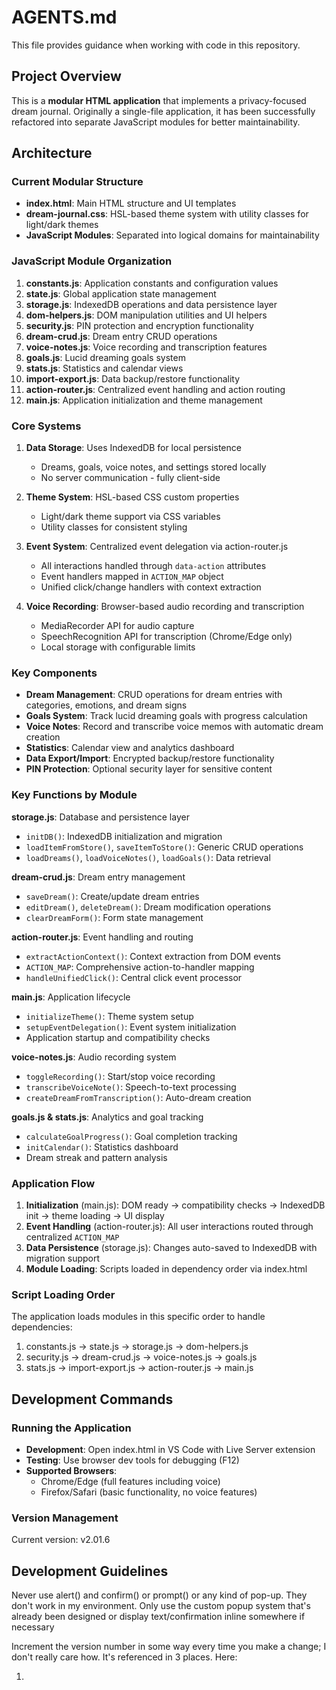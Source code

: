 # AGENTS.md

This file provides guidance when working with code in this repository.

## Project Overview

This is a **modular HTML application** that implements a privacy-focused dream journal. Originally a single-file application, it has been successfully refactored into separate JavaScript modules for better maintainability.

## Architecture

### Current Modular Structure
- **index.html**: Main HTML structure and UI templates
- **dream-journal.css**: HSL-based theme system with utility classes for light/dark themes
- **JavaScript Modules**: Separated into logical domains for maintainability

### JavaScript Module Organization
1. **constants.js**: Application constants and configuration values
2. **state.js**: Global application state management
3. **storage.js**: IndexedDB operations and data persistence layer
4. **dom-helpers.js**: DOM manipulation utilities and UI helpers
5. **security.js**: PIN protection and encryption functionality
6. **dream-crud.js**: Dream entry CRUD operations
7. **voice-notes.js**: Voice recording and transcription features
8. **goals.js**: Lucid dreaming goals system
9. **stats.js**: Statistics and calendar views
10. **import-export.js**: Data backup/restore functionality
11. **action-router.js**: Centralized event handling and action routing
12. **main.js**: Application initialization and theme management

### Core Systems

1. **Data Storage**: Uses IndexedDB for local persistence
   - Dreams, goals, voice notes, and settings stored locally
   - No server communication - fully client-side

2. **Theme System**: HSL-based CSS custom properties
   - Light/dark theme support via CSS variables
   - Utility classes for consistent styling

3. **Event System**: Centralized event delegation via action-router.js
   - All interactions handled through `data-action` attributes
   - Event handlers mapped in `ACTION_MAP` object
   - Unified click/change handlers with context extraction

4. **Voice Recording**: Browser-based audio recording and transcription
   - MediaRecorder API for audio capture
   - SpeechRecognition API for transcription (Chrome/Edge only)
   - Local storage with configurable limits

### Key Components

- **Dream Management**: CRUD operations for dream entries with categories, emotions, and dream signs
- **Goals System**: Track lucid dreaming goals with progress calculation
- **Voice Notes**: Record and transcribe voice memos with automatic dream creation
- **Statistics**: Calendar view and analytics dashboard
- **Data Export/Import**: Encrypted backup/restore functionality
- **PIN Protection**: Optional security layer for sensitive content

### Key Functions by Module

**storage.js**: Database and persistence layer
- `initDB()`: IndexedDB initialization and migration
- `loadItemFromStore()`, `saveItemToStore()`: Generic CRUD operations
- `loadDreams()`, `loadVoiceNotes()`, `loadGoals()`: Data retrieval

**dream-crud.js**: Dream entry management
- `saveDream()`: Create/update dream entries
- `editDream()`, `deleteDream()`: Dream modification operations
- `clearDreamForm()`: Form state management

**action-router.js**: Event handling and routing
- `extractActionContext()`: Context extraction from DOM events
- `ACTION_MAP`: Comprehensive action-to-handler mapping
- `handleUnifiedClick()`: Central click event processor

**main.js**: Application lifecycle
- `initializeTheme()`: Theme system setup
- `setupEventDelegation()`: Event system initialization
- Application startup and compatibility checks

**voice-notes.js**: Audio recording system
- `toggleRecording()`: Start/stop voice recording
- `transcribeVoiceNote()`: Speech-to-text processing
- `createDreamFromTranscription()`: Auto-dream creation

**goals.js & stats.js**: Analytics and goal tracking
- `calculateGoalProgress()`: Goal completion tracking
- `initCalendar()`: Statistics dashboard
- Dream streak and pattern analysis

### Application Flow

1. **Initialization** (main.js): DOM ready → compatibility checks → IndexedDB init → theme loading → UI display
2. **Event Handling** (action-router.js): All user interactions routed through centralized `ACTION_MAP`
3. **Data Persistence** (storage.js): Changes auto-saved to IndexedDB with migration support
4. **Module Loading**: Scripts loaded in dependency order via index.html

### Script Loading Order
The application loads modules in this specific order to handle dependencies:
1. constants.js → state.js → storage.js → dom-helpers.js
2. security.js → dream-crud.js → voice-notes.js → goals.js
3. stats.js → import-export.js → action-router.js → main.js

## Development Commands

### Running the Application
- **Development**: Open index.html in VS Code with Live Server extension
- **Testing**: Use browser dev tools for debugging (F12)
- **Supported Browsers**: 
  - Chrome/Edge (full features including voice)
  - Firefox/Safari (basic functionality, no voice features)

### Version Management
Current version: v2.01.6

## Development Guidelines

Never use alert() and confirm()  or prompt() or any kind of pop-up. They don't work in my environment. Only use the custom popup system that's already been designed or display text/confirmation inline somewhere if necessary

Increment the version number in some way every time you make a change; I don't really care how. It's referenced in 3 places. Here:

1.
<!-- 
Dream Journal vX.XX.X - A privacy-focused dream tracking application
Copyright (C) 2025 Dream Journal Contributors

2.
// Create comprehensive export object
                const exportData = {
                    version: "vX.XX.X", // Updated version
                    exportDate: new Date().toISOString(),
                    exportType: "complete",

3.
            <p class="app-footer p">
                Dream Journal vX.XX.X | Not a substitute for professional medical advice
            </p>

DreamJournal - PRESPLIT.html IS NOT TO BE WORKED ON. IT IS FOR REFERENCE ONLY TO SEE CODE BEFORE THE SPLIT REFACTOR.

### Making Changes
- **CSS**: Use existing HSL theme system - avoid hardcoded colors
- **JavaScript**: Place new functions in appropriate module based on domain
- **Event Handling**: Add new actions to ACTION_MAP in action-router.js
- **Constants**: Define configuration values in constants.js
- **Version Numbers**: Update version in 3 locations (see above)

### Module Guidelines
- **Constants**: Add new configuration to constants.js
- **State Management**: Use state.js for global application state
- **DOM Operations**: Use dom-helpers.js utilities for DOM manipulation
- **New Actions**: Register in ACTION_MAP and follow data-action pattern
- **Data Operations**: Use storage.js generic functions for IndexedDB operations

### Key Patterns
- Use `data-action` attributes for interactive elements
- Follow the existing CSS utility class naming
- Maintain the HSL theme variable structure
- Use `createInlineMessage()` for user feedback
- Handle async operations with proper error catching

### Testing & Debugging
- **Development Server**: Use VS Code Live Server extension
- **Browser Testing**: Chrome/Edge for full voice features, Firefox/Safari for basic functionality
- **Debugging**: Browser dev tools (F12) - no external testing framework
- **Module Loading**: Check browser console for script load order issues
- **Database Issues**: Use browser Application/Storage tab to inspect IndexedDB

### Data Handling
- All data is stored locally in IndexedDB
- Encryption available for exports using Web Crypto API
- No network requests - fully offline application
